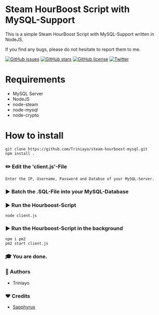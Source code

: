 # Steam HourBoost Script with MySQL-Support
This is a simple Steam HourBoost Script with MySQL-Support written in NodeJS.

If you find any bugs, please do not hesitate to report them to me.

[![GitHub issues](https://img.shields.io/github/issues/Triniayo/steam-hourboost-mysql.svg)](https://github.com/Triniayo/steam-hourboost-mysql/issues)
[![GitHub stars](https://img.shields.io/github/stars/Triniayo/steam-hourboost-mysql.svg)](https://github.com/Triniayo/steam-hourboost-mysql/stargazers)
[![GitHub license](https://img.shields.io/github/license/Triniayo/steam-hourboost-mysql.svg)](https://github.com/Triniayo/steam-hourboost-mysql)
[![Twitter](https://img.shields.io/twitter/url/https/github.com/Triniayo/steam-hourboost-mysql.svg?style=social)](https://twitter.com/intent/tweet?text=Wow:&url=https%3A%2F%2Fgithub.com%2FTriniayo%2Fsteam-hourboost-mysql)

# Requirements
* MySQL Server
* NodeJS
* node-steam
* node-mysql
* node-crypto

# How to install

```
git clone https://github.com/Triniayo/steam-hourboost-mysql.git
npm install .
```

### ✏️ Edit the 'client.js'-File

```Enter the IP, Username, Password and Databse of your MySQL-Server.```

### ▶️ Batch the .SQL-File into your MySQL-Database

### ▶️ Run the Hourboost-Script

```
node client.js
```

### ▶️ Run the Hourboost-Script in the background

```
npm i pm2
pm2 start client.js
```

### 🎓 You are done.

### 🤖 Authors
- Triniayo

### ❤️ Credits
- [Sapphyrus](https://github.com/sapphyrus/nbhourboost)
